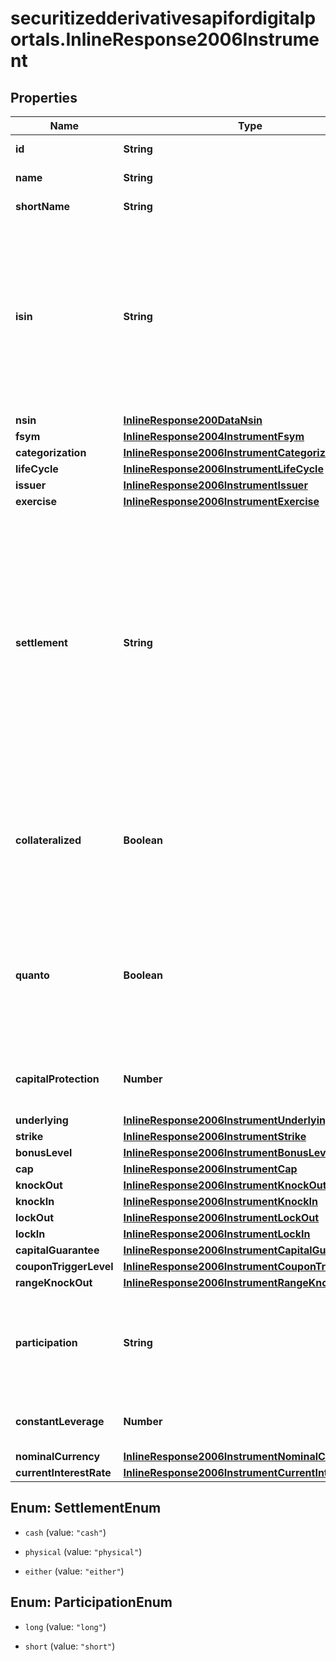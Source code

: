 # securitizedderivativesapifordigitalportals.InlineResponse2006Instrument

## Properties

Name | Type | Description | Notes
------------ | ------------- | ------------- | -------------
**id** | **String** | Identifier of the instrument. | [optional] 
**name** | **String** | Name of the instrument. | [optional] 
**shortName** | **String** | Short name of the instrument. | [optional] 
**isin** | **String** | The International Securities Identification Number (ISIN) of the instrument.The ISIN is a 12-character code of digits and upper-case letters that uniquely identifiesan instrument. | [optional] 
**nsin** | [**InlineResponse200DataNsin**](InlineResponse200DataNsin.md) |  | [optional] 
**fsym** | [**InlineResponse2004InstrumentFsym**](InlineResponse2004InstrumentFsym.md) |  | [optional] 
**categorization** | [**InlineResponse2006InstrumentCategorization**](InlineResponse2006InstrumentCategorization.md) |  | [optional] 
**lifeCycle** | [**InlineResponse2006InstrumentLifeCycle**](InlineResponse2006InstrumentLifeCycle.md) |  | [optional] 
**issuer** | [**InlineResponse2006InstrumentIssuer**](InlineResponse2006InstrumentIssuer.md) |  | [optional] 
**exercise** | [**InlineResponse2006InstrumentExercise**](InlineResponse2006InstrumentExercise.md) |  | [optional] 
**settlement** | **String** | Settlement of the securitized derivative. It concerns the fulfillment of the issuer&#39;s contractual obligations arising from the securitized derivative. Depending on the terms, the underlying asset may be delivered physically or its equivalent monetary value may be payed out. | [optional] 
**collateralized** | **Boolean** | If &#x60;true&#x60;, this instrument is protected against an issuer default by collateral (e.g. COSI collateralization by SIX Swiss Exchange). | [optional] 
**quanto** | **Boolean** | If &#x60;true&#x60;, the risk of exchange rate fluctuations between the value unit of the underlying and the value unit of the cash flows is hedged. | [optional] 
**capitalProtection** | **Number** | Proportion of the nominal amount protected against loss. | [optional] 
**underlying** | [**InlineResponse2006InstrumentUnderlying**](InlineResponse2006InstrumentUnderlying.md) |  | [optional] 
**strike** | [**InlineResponse2006InstrumentStrike**](InlineResponse2006InstrumentStrike.md) |  | [optional] 
**bonusLevel** | [**InlineResponse2006InstrumentBonusLevel**](InlineResponse2006InstrumentBonusLevel.md) |  | [optional] 
**cap** | [**InlineResponse2006InstrumentCap**](InlineResponse2006InstrumentCap.md) |  | [optional] 
**knockOut** | [**InlineResponse2006InstrumentKnockOut**](InlineResponse2006InstrumentKnockOut.md) |  | [optional] 
**knockIn** | [**InlineResponse2006InstrumentKnockIn**](InlineResponse2006InstrumentKnockIn.md) |  | [optional] 
**lockOut** | [**InlineResponse2006InstrumentLockOut**](InlineResponse2006InstrumentLockOut.md) |  | [optional] 
**lockIn** | [**InlineResponse2006InstrumentLockIn**](InlineResponse2006InstrumentLockIn.md) |  | [optional] 
**capitalGuarantee** | [**InlineResponse2006InstrumentCapitalGuarantee**](InlineResponse2006InstrumentCapitalGuarantee.md) |  | [optional] 
**couponTriggerLevel** | [**InlineResponse2006InstrumentCouponTriggerLevel**](InlineResponse2006InstrumentCouponTriggerLevel.md) |  | [optional] 
**rangeKnockOut** | [**InlineResponse2006InstrumentRangeKnockOut**](InlineResponse2006InstrumentRangeKnockOut.md) |  | [optional] 
**participation** | **String** | Participation direction of a factor certificate at the level movement of its effective underlying. | [optional] 
**constantLeverage** | **Number** | Constant leverage of a factor certificate. | [optional] 
**nominalCurrency** | [**InlineResponse2006InstrumentNominalCurrency**](InlineResponse2006InstrumentNominalCurrency.md) |  | [optional] 
**currentInterestRate** | [**InlineResponse2006InstrumentCurrentInterestRate**](InlineResponse2006InstrumentCurrentInterestRate.md) |  | [optional] 



## Enum: SettlementEnum


* `cash` (value: `"cash"`)

* `physical` (value: `"physical"`)

* `either` (value: `"either"`)





## Enum: ParticipationEnum


* `long` (value: `"long"`)

* `short` (value: `"short"`)




